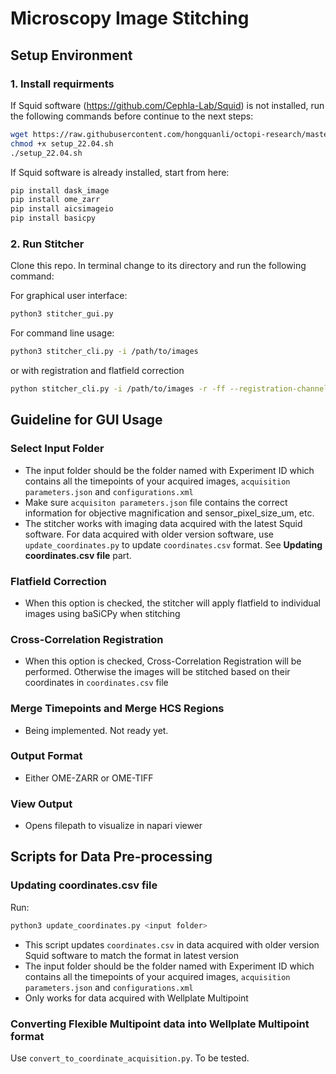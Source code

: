 # Microscopy Image Stitching

## Setup Environment

### 1. Install requirments
If Squid software (https://github.com/Cephla-Lab/Squid) is not installed, run the following commands before continue to the next steps: 
```bash
wget https://raw.githubusercontent.com/hongquanli/octopi-research/master/software/setup_22.04.sh
chmod +x setup_22.04.sh
./setup_22.04.sh
```
If Squid software is already installed, start from here:
```bash
pip install dask_image
pip install ome_zarr
pip install aicsimageio
pip install basicpy
```
### 2. Run Stitcher
Clone this repo. In terminal change to its directory and run the following command:

For graphical user interface:
```bash
python3 stitcher_gui.py
```
For command line usage:
```bash
python3 stitcher_cli.py -i /path/to/images
```
or with registration and flatfield correction
```bash
python stitcher_cli.py -i /path/to/images -r -ff --registration-channel "Fluorescence 488 nm Ex"
```
## Guideline for GUI Usage
### Select Input Folder
  - The input folder should be the folder named with Experiment ID which contains all the timepoints of your acquired images, `acquisition parameters.json` and `configurations.xml`
  - Make sure `acquisiton parameters.json` file contains the correct information for objective magnification and sensor_pixel_size_um, etc.
  - The stitcher works with imaging data acquired with the latest Squid software. For data acquired with older version software, use `update_coordinates.py` to update `coordinates.csv` format. See __Updating coordinates.csv file__ part.
### Flatfield Correction
  - When this option is checked, the stitcher will apply flatfield to individual images using baSiCPy when stitching
### Cross-Correlation Registration
  - When this option is checked, Cross-Correlation Registration will be performed. Otherwise the images will be stitched based on their coordinates in `coordinates.csv` file
### Merge Timepoints and Merge HCS Regions
  - Being implemented. Not ready yet.
### Output Format
  - Either OME-ZARR or OME-TIFF
### View Output 
  - Opens filepath to visualize in napari viewer

## Scripts for Data Pre-processing
### Updating coordinates.csv file
Run:
```bash
python3 update_coordinates.py <input folder>
```
- This script updates `coordinates.csv` in data acquired with older version Squid software to match the format in latest version
- The input folder should be the folder named with Experiment ID which contains all the timepoints of your acquired images, `acquisition parameters.json` and `configurations.xml`
- Only works for data acquired with Wellplate Multipoint

### Converting Flexible Multipoint data into Wellplate Multipoint format
Use `convert_to_coordinate_acquisition.py`. To be tested.
